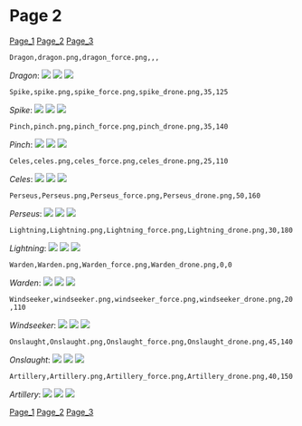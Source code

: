 # Page 2
[Page_1](./Page_1.md)
[Page_2](./Page_2.md)
[Page_3](./Page_3.md)

`Dragon,dragon.png,dragon_force.png,,,`

*Dragon*: 
![](https://github.com/areon546/NovaDriftCustomSkinRepository/raw/main/custom_skins/dragon.png)
![](https://github.com/areon546/NovaDriftCustomSkinRepository/raw/main/custom_skins/dragon_force.png)
![](https://github.com/areon546/NovaDriftCustomSkinRepository/raw/main/custom_skins/)


`Spike,spike.png,spike_force.png,spike_drone.png,35,125`

*Spike*: 
![](https://github.com/areon546/NovaDriftCustomSkinRepository/raw/main/custom_skins/spike.png)
![](https://github.com/areon546/NovaDriftCustomSkinRepository/raw/main/custom_skins/spike_force.png)
![](https://github.com/areon546/NovaDriftCustomSkinRepository/raw/main/custom_skins/spike_drone.png)


`Pinch,pinch.png,pinch_force.png,pinch_drone.png,35,140`

*Pinch*: 
![](https://github.com/areon546/NovaDriftCustomSkinRepository/raw/main/custom_skins/pinch.png)
![](https://github.com/areon546/NovaDriftCustomSkinRepository/raw/main/custom_skins/pinch_force.png)
![](https://github.com/areon546/NovaDriftCustomSkinRepository/raw/main/custom_skins/pinch_drone.png)


`Celes,celes.png,celes_force.png,celes_drone.png,25,110`

*Celes*: 
![](https://github.com/areon546/NovaDriftCustomSkinRepository/raw/main/custom_skins/celes.png)
![](https://github.com/areon546/NovaDriftCustomSkinRepository/raw/main/custom_skins/celes_force.png)
![](https://github.com/areon546/NovaDriftCustomSkinRepository/raw/main/custom_skins/celes_drone.png)


`Perseus,Perseus.png,Perseus_force.png,Perseus_drone.png,50,160`

*Perseus*: 
![](https://github.com/areon546/NovaDriftCustomSkinRepository/raw/main/custom_skins/Perseus.png)
![](https://github.com/areon546/NovaDriftCustomSkinRepository/raw/main/custom_skins/Perseus_force.png)
![](https://github.com/areon546/NovaDriftCustomSkinRepository/raw/main/custom_skins/Perseus_drone.png)


`Lightning,Lightning.png,Lightning_force.png,Lightning_drone.png,30,180`

*Lightning*: 
![](https://github.com/areon546/NovaDriftCustomSkinRepository/raw/main/custom_skins/Lightning.png)
![](https://github.com/areon546/NovaDriftCustomSkinRepository/raw/main/custom_skins/Lightning_force.png)
![](https://github.com/areon546/NovaDriftCustomSkinRepository/raw/main/custom_skins/Lightning_drone.png)


`Warden,Warden.png,Warden_force.png,Warden_drone.png,0,0`

*Warden*: 
![](https://github.com/areon546/NovaDriftCustomSkinRepository/raw/main/custom_skins/Warden.png)
![](https://github.com/areon546/NovaDriftCustomSkinRepository/raw/main/custom_skins/Warden_force.png)
![](https://github.com/areon546/NovaDriftCustomSkinRepository/raw/main/custom_skins/Warden_drone.png)


`Windseeker,windseeker.png,windseeker_force.png,windseeker_drone.png,20,110`

*Windseeker*: 
![](https://github.com/areon546/NovaDriftCustomSkinRepository/raw/main/custom_skins/windseeker.png)
![](https://github.com/areon546/NovaDriftCustomSkinRepository/raw/main/custom_skins/windseeker_force.png)
![](https://github.com/areon546/NovaDriftCustomSkinRepository/raw/main/custom_skins/windseeker_drone.png)


`Onslaught,Onslaught.png,Onslaught_force.png,Onslaught_drone.png,45,140`

*Onslaught*: 
![](https://github.com/areon546/NovaDriftCustomSkinRepository/raw/main/custom_skins/Onslaught.png)
![](https://github.com/areon546/NovaDriftCustomSkinRepository/raw/main/custom_skins/Onslaught_force.png)
![](https://github.com/areon546/NovaDriftCustomSkinRepository/raw/main/custom_skins/Onslaught_drone.png)


`Artillery,Artillery.png,Artillery_force.png,Artillery_drone.png,40,150`

*Artillery*: 
![](https://github.com/areon546/NovaDriftCustomSkinRepository/raw/main/custom_skins/Artillery.png)
![](https://github.com/areon546/NovaDriftCustomSkinRepository/raw/main/custom_skins/Artillery_force.png)
![](https://github.com/areon546/NovaDriftCustomSkinRepository/raw/main/custom_skins/Artillery_drone.png)

[Page_1](./Page_1.md)
[Page_2](./Page_2.md)
[Page_3](./Page_3.md)
